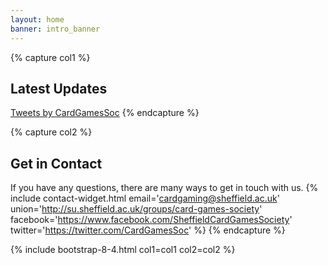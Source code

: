 ```yaml
---
layout: home
banner: intro_banner
---
```


{% capture col1 %}
## Latest Updates
<a class="twitter-timeline" data-width="600" data-height="800" data-dnt="true" data-link-color="#d9534f" href="https://twitter.com/CardGamesSoc?ref_src=twsrc%5Etfw">Tweets by CardGamesSoc</a> <script async src="https://platform.twitter.com/widgets.js" charset="utf-8"></script>
{% endcapture %}

{% capture col2 %}
## Get in Contact
If you have any questions, there are many ways to get in touch with us.
{% include contact-widget.html email='cardgaming@sheffield.ac.uk' union='http://su.sheffield.ac.uk/groups/card-games-society' facebook='https://www.facebook.com/SheffieldCardGamesSociety' twitter='https://twitter.com/CardGamesSoc' %}
{% endcapture %}

{% include bootstrap-8-4.html col1=col1 col2=col2 %}
